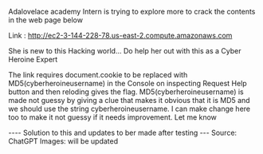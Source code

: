 
Adalovelace academy Intern is trying to explore more to crack the contents in the web page below

Link : http://ec2-3-144-228-78.us-east-2.compute.amazonaws.com

She is new to this Hacking world... Do help her out with this as a Cyber Heroine Expert

The link requires document.cookie to be replaced with MD5(cyberheroineusername) in the Console on inspecting Request Help button and then reloding gives the flag. MD5(cyberheroineusername) is made not guessy by giving a clue that makes it obvious that it is MD5 and we should use the string cyberheroineusername. I can make change here too to make it not guessy if it needs improvement. Let me know

---- Solution to this and updates to ber made after testing --- Source: ChatGPT Images: will be updated
